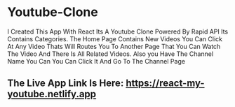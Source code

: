 # Youtube-Clone
I Created This App With React Its A Youtube Clone Powered  By Rapid API Its Contains Categories. The Home Page Contains New Videos You Can Click At Any Video Thats Will Routes You To Another Page That You Can Watch The Video And There Is All Related Videos. Also you Have The Channel Name You Can You Can Click It And Go To The Channel Page
## The Live App Link Is Here: https://react-my-youtube.netlify.app
